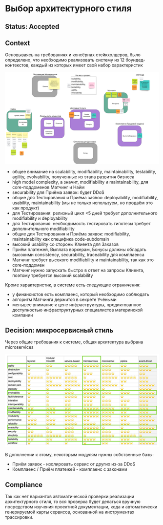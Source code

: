 # Выбор архитектурного стиля

## Status: Accepted

## Context

Основываясь на требованиях и консёрнах стейкхолдеров, было определено, что  необходимо реализовать систему из 12 боундед-контекстов, каждый из которых имеет свой набор характеристик

![img.png](001-characteristics.png)

- общее внимание на scalability, modifiability, maintainability, testability, agility, evolvability, полученные из этапа развития бизнеса
- high model complexity, а значит, modifiability и maintainability, для core-поддоменов Матчинг и Найм
- securability для Приёма заявок: будет DDoS
- общие для Тестирования и Приёма заявок: deployability, modifiability, usability, maintainability (мы не только используем, но продаём это как продукт)
- для Тестирования: релизный цикл <5 дней требует дополнительного modifiability и deployability
- для Тестирования: необходимость тестировать гипотезы требует дополнительного modifiability
- общие для Тестирования и Приёма заявок: modifiability, maintainability как специфика code-subdomain
- высокий usability со стороны Клиента для Заказов
- Приём платежей, Выплата воркерам, Бонусы должны обладать высокими consistency, securability, traceability для комплаенса
- Матчинг требует высокого modifiability и maintainability, так как это core-поддомен
- Матчинг нужно запускать быстро в ответ на запросы Клиента, поэтому требуется высокий scalability

Кроме характеристик, в системе есть следующие ограничения:

- у финансистов есть комплаенс, который необходимо соблюдать
- алгоритм Матчинга держится в секрете Учёными
- меньшее внимание к цене инфраструктуры, продиктованное доступностью инфраструктурных специалистов материнской компании

## Decision: микросервисный стиль

Через общие требования к системе, общая архитектура выбрана microservices

![img.png](001-common-architecture.png)

В дополнении к этому, некоторым модулям нужны собственные базы:

- Приём заявок - изолировать сервис от других из-за DDoS
- Комплаенс / Приём платежей - комплаенс с законами

## Сompliance

Так как нет вариантов автоматической проверки реализации архитектурного стиля, то вся проверка будет делаться вручную посредством изучения проектной документации, кода и автоматически генерируемой карты сервисов, основанной на инструментах трассировки.